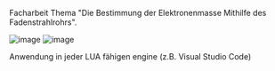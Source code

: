 Facharbeit Thema "Die Bestimmung der Elektronenmasse
Mithilfe des Fadenstrahlrohrs".

![image](https://github.com/PhysikFacharbeit/Fadenstrahlrohr-Auswertung/assets/160529981/f733ae94-b6ae-458e-b3c9-9c13006b12d3)
![image](https://github.com/PhysikFacharbeit/Fadenstrahlrohr-Auswertung/assets/160529981/15d60ae8-cbaf-47f7-8bbd-815ec8ce2d68)

Anwendung in jeder LUA fähigen engine (z.B. Visual Studio Code)
